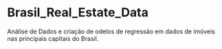 # Brasil_Real_Estate_Data

Análise de Dados e  criação de odelos de regressão em dados de imóveis nas principais capitais do Brasil. 
